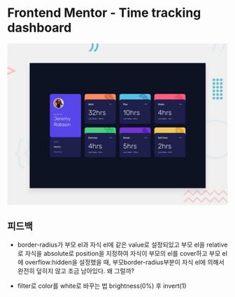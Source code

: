 # Frontend Mentor - Time tracking dashboard

![Design preview for the Time tracking dashboard coding challenge](./design/desktop-preview.jpg)

## 피드백

- border-radius가 부모 el과 자식 el에 같은 value로 설정되있고
  부모 el을 relative로 자식을 absolute로 position을 지정하여
  자식이 부모의 el를 cover하고 부모 el에 overflow:hidden을 설정했을 때,
  부모border-radius부분이 자식 el에 의해서 완전히 덮히지 않고 조금 남아있다.
  왜 그럴까?

- filter로 color를 white로 바꾸는 법
  brightness(0%) 후 invert(1)
